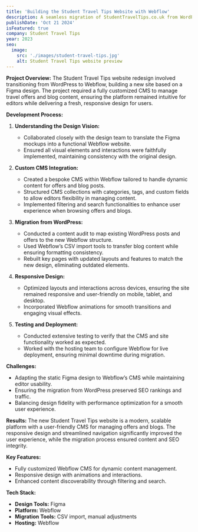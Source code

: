 ```yaml
---
title: 'Building the Student Travel Tips Website with Webflow'
description: A seamless migration of StudentTravelTips.co.uk from WordPress to Webflow, featuring a custom CMS for offers and blogs, built from a Figma design.
publishDate: 'Oct 21 2024'
isFeatured: true
company: Student Travel Tips
year: 2023
seo:
  image:
    src: './images/student-travel-tips.jpg'
    alt: Student Travel Tips website preview
---
```


**Project Overview:**
The Student Travel Tips website redesign involved transitioning from WordPress to Webflow, building a new site based on a Figma design. The project required a fully customized CMS to manage travel offers and blog content, ensuring the platform remained intuitive for editors while delivering a fresh, responsive design for users.

**Development Process:**

1. **Understanding the Design Vision:**
   - Collaborated closely with the design team to translate the Figma mockups into a functional Webflow website.
   - Ensured all visual elements and interactions were faithfully implemented, maintaining consistency with the original design.

2. **Custom CMS Integration:**
   - Created a bespoke CMS within Webflow tailored to handle dynamic content for offers and blog posts.
   - Structured CMS collections with categories, tags, and custom fields to allow editors flexibility in managing content.
   - Implemented filtering and search functionalities to enhance user experience when browsing offers and blogs.

3. **Migration from WordPress:**
   - Conducted a content audit to map existing WordPress posts and offers to the new Webflow structure.
   - Used Webflow’s CSV import tools to transfer blog content while ensuring formatting consistency.
   - Rebuilt key pages with updated layouts and features to match the new design, eliminating outdated elements.

4. **Responsive Design:**
   - Optimized layouts and interactions across devices, ensuring the site remained responsive and user-friendly on mobile, tablet, and desktop.
   - Incorporated Webflow animations for smooth transitions and engaging visual effects.

5. **Testing and Deployment:**
   - Conducted extensive testing to verify that the CMS and site functionality worked as expected.
   - Worked with the hosting team to configure Webflow for live deployment, ensuring minimal downtime during migration.

**Challenges:**
- Adapting the static Figma design to Webflow’s CMS while maintaining editor usability.
- Ensuring the migration from WordPress preserved SEO rankings and traffic.
- Balancing design fidelity with performance optimization for a smooth user experience.

**Results:**
The new Student Travel Tips website is a modern, scalable platform with a user-friendly CMS for managing offers and blogs. The responsive design and streamlined navigation significantly improved the user experience, while the migration process ensured content and SEO integrity.

**Key Features:**
- Fully customized Webflow CMS for dynamic content management.
- Responsive design with animations and interactions.
- Enhanced content discoverability through filtering and search.

**Tech Stack:**
- **Design Tools:** Figma
- **Platform:** Webflow
- **Migration Tools:** CSV import, manual adjustments
- **Hosting:** Webflow
